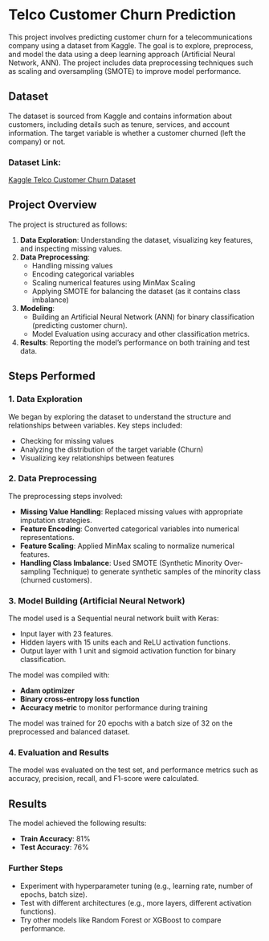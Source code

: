 # Telco Customer Churn Prediction

This project involves predicting customer churn for a telecommunications company using a dataset from Kaggle. The goal is to explore, preprocess, and model the data using a deep learning approach (Artificial Neural Network, ANN). The project includes data preprocessing techniques such as scaling and oversampling (SMOTE) to improve model performance.

## Dataset

The dataset is sourced from Kaggle and contains information about customers, including details such as tenure, services, and account information. The target variable is whether a customer churned (left the company) or not.

### Dataset Link:
[Kaggle Telco Customer Churn Dataset](https://www.kaggle.com/blastchar/telco-customer-churn)

## Project Overview

The project is structured as follows:

1. **Data Exploration**: Understanding the dataset, visualizing key features, and inspecting missing values.
2. **Data Preprocessing**:
    - Handling missing values
    - Encoding categorical variables
    - Scaling numerical features using MinMax Scaling
    - Applying SMOTE for balancing the dataset (as it contains class imbalance)
3. **Modeling**:
    - Building an Artificial Neural Network (ANN) for binary classification (predicting customer churn).
    - Model Evaluation using accuracy and other classification metrics.
4. **Results**: Reporting the model’s performance on both training and test data.

## Steps Performed

### 1. Data Exploration
We began by exploring the dataset to understand the structure and relationships between variables. Key steps included:
- Checking for missing values
- Analyzing the distribution of the target variable (Churn)
- Visualizing key relationships between features

### 2. Data Preprocessing
The preprocessing steps involved:
- **Missing Value Handling**: Replaced missing values with appropriate imputation strategies.
- **Feature Encoding**: Converted categorical variables into numerical representations.
- **Feature Scaling**: Applied MinMax scaling to normalize numerical features.
- **Handling Class Imbalance**: Used SMOTE (Synthetic Minority Over-sampling Technique) to generate synthetic samples of the minority class (churned customers).

### 3. Model Building (Artificial Neural Network)
The model used is a Sequential neural network built with Keras:
- Input layer with 23 features.
- Hidden layers with 15 units each and ReLU activation functions.
- Output layer with 1 unit and sigmoid activation function for binary classification.

The model was compiled with:
- **Adam optimizer**
- **Binary cross-entropy loss function**
- **Accuracy metric** to monitor performance during training

The model was trained for 20 epochs with a batch size of 32 on the preprocessed and balanced dataset.

### 4. Evaluation and Results
The model was evaluated on the test set, and performance metrics such as accuracy, precision, recall, and F1-score were calculated.

## Results

The model achieved the following results:
- **Train Accuracy**: 81%
- **Test Accuracy**: 76%

### Further Steps
- Experiment with hyperparameter tuning (e.g., learning rate, number of epochs, batch size).
- Test with different architectures (e.g., more layers, different activation functions).
- Try other models like Random Forest or XGBoost to compare performance.
